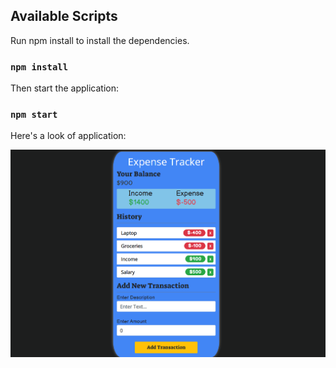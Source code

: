 ## Available Scripts

Run npm install to install the dependencies.

### `npm install`

Then start the application:

### `npm start`

Here's a look of application:

![](public/application.png)
